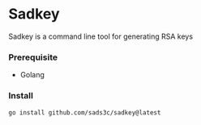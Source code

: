 # Sadkey

Sadkey is a command line tool for generating RSA keys

### Prerequisite
- Golang

### Install

`
go install github.com/sads3c/sadkey@latest
`
